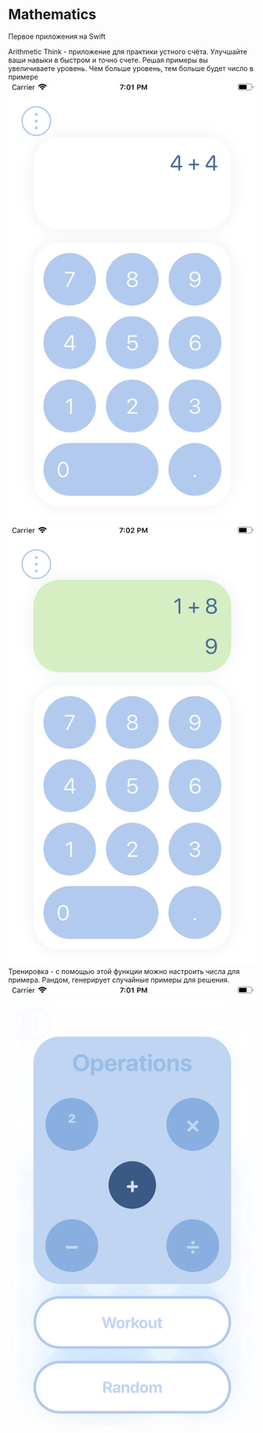 # Mathematics
Первое приложения на Swift

Arithmetic Think - приложение для практики устного счёта. Улучшайте ваши навыки в быстром и точно счете.  Решая примеры вы увеличиваете уровень. Чем больше уровень, тем больше будет число в примере
![alt text](https://github.com/Serfodi/Mathematics/blob/main/ScreenPreview/main.png)
![alt text](https://github.com/Serfodi/Mathematics/blob/main/ScreenPreview/correct%20answer.png)
Тренировка - с помощью этой функции можно настроить числа для примера. 
Рандом, генерирует случайные примеры для решения. 
![alt text](https://github.com/Serfodi/Mathematics/blob/main/ScreenPreview/operation.png)
